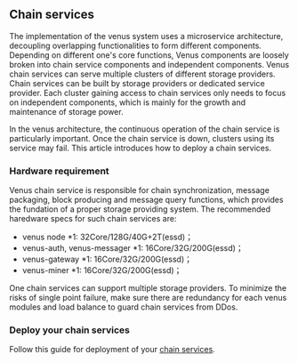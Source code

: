 ## Chain services

The implementation of the venus system uses a microservice architecture, decoupling overlapping functionalities to form different components. Depending on different one's core functions, Venus components are loosely broken into chain service components and independent components. Venus chain services can serve multiple clusters of different storage providers. Chain services can be built by storage providers or dedicated service provider. Each cluster gaining access to chain services only needs to focus on independent components, which is mainly for the growth and maintenance of storage power.

In the venus architecture, the continuous operation of the chain service is particularly important. Once the chain service is down, clusters using its service may fail. This article introduces how to deploy a chain services.

### Hardware requirement

Venus chain service is responsible for chain synchronization, message packaging, block producing and message query functions, which provides the fundation of a proper storage providing system. The recommended haredware specs for such chain services are:

- venus node *1: 32Core/128G/40G+2T(essd)；
- venus-auth, venus-messager *1: 16Core/32G/200G(essd)；
- venus-gateway *1: 16Core/32G/200G(essd)；
- venus-miner *1: 16Core/32G/200G(essd)；

One chain services can support multiple storage providers. To minimize the risks of single point failure, make sure there are redundancy for each venus modules and load balance to guard chain services from DDos.

### Deploy your chain services

Follow this guide for deployment of your [chain services](https://venus.filecoin.io/guide/How-To-Deploy-MingPool.html).
